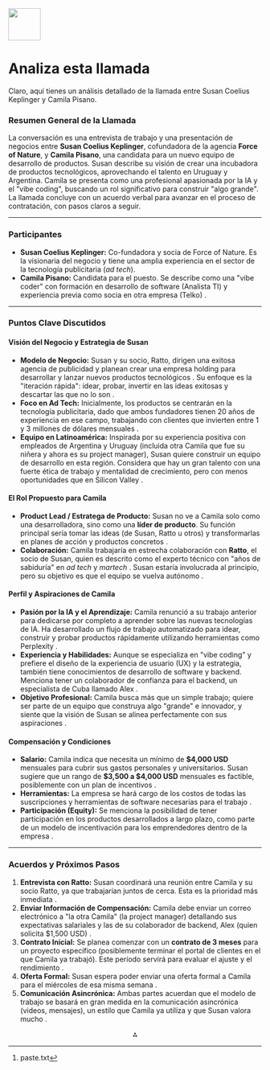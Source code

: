 <img src="https://r2cdn.perplexity.ai/pplx-full-logo-primary-dark%402x.png" style="height:64px;margin-right:32px"/>

# Analiza esta llamada

Claro, aquí tienes un análisis detallado de la llamada entre Susan Coelius Keplinger y Camila Pisano.

### Resumen General de la Llamada

La conversación es una entrevista de trabajo y una presentación de negocios entre **Susan Coelius Keplinger**, cofundadora de la agencia **Force of Nature**, y **Camila Pisano**, una candidata para un nuevo equipo de desarrollo de productos. Susan describe su visión de crear una incubadora de productos tecnológicos, aprovechando el talento en Uruguay y Argentina. Camila se presenta como una profesional apasionada por la IA y el "vibe coding", buscando un rol significativo para construir "algo grande". La llamada concluye con un acuerdo verbal para avanzar en el proceso de contratación, con pasos claros a seguir.

***

### Participantes

* **Susan Coelius Keplinger:** Co-fundadora y socia de Force of Nature. Es la visionaria del negocio y tiene una amplia experiencia en el sector de la tecnología publicitaria (*ad tech*).
* **Camila Pisano:** Candidata para el puesto. Se describe como una "vibe coder" con formación en desarrollo de software (Analista TI) y experiencia previa como socia en otra empresa (Telko) .

***

### Puntos Clave Discutidos

#### Visión del Negocio y Estrategia de Susan

* **Modelo de Negocio:** Susan y su socio, Ratto, dirigen una exitosa agencia de publicidad y planean crear una empresa holding para desarrollar y lanzar nuevos productos tecnológicos . Su enfoque es la "iteración rápida": idear, probar, invertir en las ideas exitosas y descartar las que no lo son .
* **Foco en Ad Tech:** Inicialmente, los productos se centrarán en la tecnología publicitaria, dado que ambos fundadores tienen 20 años de experiencia en ese campo, trabajando con clientes que invierten entre 1 y 3 millones de dólares mensuales .
* **Equipo en Latinoamérica:** Inspirada por su experiencia positiva con empleados de Argentina y Uruguay (incluida otra Camila que fue su niñera y ahora es su project manager), Susan quiere construir un equipo de desarrollo en esta región. Considera que hay un gran talento con una fuerte ética de trabajo y mentalidad de crecimiento, pero con menos oportunidades que en Silicon Valley .


#### El Rol Propuesto para Camila

* **Product Lead / Estratega de Producto:** Susan no ve a Camila solo como una desarrolladora, sino como una **líder de producto**. Su función principal sería tomar las ideas (de Susan, Ratto u otros) y transformarlas en planes de acción y productos concretos .
* **Colaboración:** Camila trabajaría en estrecha colaboración con **Ratto**, el socio de Susan, quien es descrito como el experto técnico con "años de sabiduría" en *ad tech* y *martech* . Susan estaría involucrada al principio, pero su objetivo es que el equipo se vuelva autónomo .


#### Perfil y Aspiraciones de Camila

* **Pasión por la IA y el Aprendizaje:** Camila renunció a su trabajo anterior para dedicarse por completo a aprender sobre las nuevas tecnologías de IA. Ha desarrollado un flujo de trabajo automatizado para idear, construir y probar productos rápidamente utilizando herramientas como Perplexity .
* **Experiencia y Habilidades:** Aunque se especializa en "vibe coding" y prefiere el diseño de la experiencia de usuario (UX) y la estrategia, también tiene conocimientos de desarrollo de software y backend. Menciona tener un colaborador de confianza para el backend, un especialista de Cuba llamado Alex .
* **Objetivo Profesional:** Camila busca más que un simple trabajo; quiere ser parte de un equipo que construya algo "grande" e innovador, y siente que la visión de Susan se alinea perfectamente con sus aspiraciones .


#### Compensación y Condiciones

* **Salario:** Camila indica que necesita un mínimo de **\$4,000 USD** mensuales para cubrir sus gastos personales y universitarios. Susan sugiere que un rango de **\$3,500 a \$4,000 USD** mensuales es factible, posiblemente con un plan de incentivos .
* **Herramientas:** La empresa se hará cargo de los costos de todas las suscripciones y herramientas de software necesarias para el trabajo .
* **Participación (Equity):** Se menciona la posibilidad de tener participación en los productos desarrollados a largo plazo, como parte de un modelo de incentivación para los emprendedores dentro de la empresa .

***

### Acuerdos y Próximos Pasos

1. **Entrevista con Ratto:** Susan coordinará una reunión entre Camila y su socio Ratto, ya que trabajarían juntos de cerca. Esta es la prioridad más inmediata .
2. **Enviar Información de Compensación:** Camila debe enviar un correo electrónico a "la otra Camila" (la project manager) detallando sus expectativas salariales y las de su colaborador de backend, Alex (quien solicita \$1,500 USD) .
3. **Contrato Inicial:** Se planea comenzar con un **contrato de 3 meses** para un proyecto específico (posiblemente terminar el portal de clientes en el que Camila ya trabajó). Este período servirá para evaluar el ajuste y el rendimiento .
4. **Oferta Formal:** Susan espera poder enviar una oferta formal a Camila para el miércoles de esa misma semana .
5. **Comunicación Asincrónica:** Ambas partes acuerdan que el modelo de trabajo se basará en gran medida en la comunicación asincrónica (videos, mensajes), un estilo que Camila ya utiliza y que Susan valora mucho .
<span style="display:none">[^1]</span>

<div style="text-align: center">⁂</div>

[^1]: paste.txt

